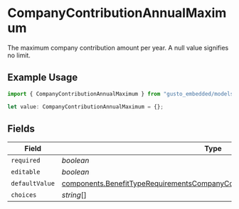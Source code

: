 # CompanyContributionAnnualMaximum

The maximum company contribution amount per year. A null value signifies no limit.

## Example Usage

```typescript
import { CompanyContributionAnnualMaximum } from "gusto_embedded/models/components";

let value: CompanyContributionAnnualMaximum = {};
```

## Fields

| Field                                                                                                                                                                            | Type                                                                                                                                                                             | Required                                                                                                                                                                         | Description                                                                                                                                                                      |
| -------------------------------------------------------------------------------------------------------------------------------------------------------------------------------- | -------------------------------------------------------------------------------------------------------------------------------------------------------------------------------- | -------------------------------------------------------------------------------------------------------------------------------------------------------------------------------- | -------------------------------------------------------------------------------------------------------------------------------------------------------------------------------- |
| `required`                                                                                                                                                                       | *boolean*                                                                                                                                                                        | :heavy_minus_sign:                                                                                                                                                               | N/A                                                                                                                                                                              |
| `editable`                                                                                                                                                                       | *boolean*                                                                                                                                                                        | :heavy_minus_sign:                                                                                                                                                               | N/A                                                                                                                                                                              |
| `defaultValue`                                                                                                                                                                   | [components.BenefitTypeRequirementsCompanyContributionAnnualMaximumDefaultValue](../../models/components/benefittyperequirementscompanycontributionannualmaximumdefaultvalue.md) | :heavy_minus_sign:                                                                                                                                                               | N/A                                                                                                                                                                              |
| `choices`                                                                                                                                                                        | *string*[]                                                                                                                                                                       | :heavy_minus_sign:                                                                                                                                                               | N/A                                                                                                                                                                              |